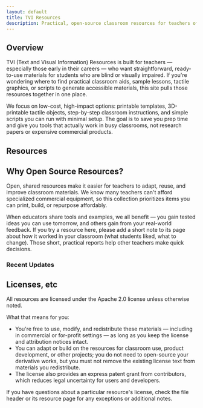 ```yaml
---
layout: default
title: TVI Resources
description: Practical, open-source classroom resources for teachers of students who are blind or visually impaired.
---
```



## Overview

TVI (Text and Visual Information) Resources is built for teachers — especially those early in their careers — who want straightforward, ready-to-use materials for students who are blind or visually impaired. If you're wondering where to find practical classroom aids, sample lessons, tactile graphics, or scripts to generate accessible materials, this site pulls those resources together in one place.

We focus on low-cost, high-impact options: printable templates, 3D-printable tactile objects, step-by-step classroom instructions, and simple scripts you can run with minimal setup. The goal is to save you prep time and give you tools that actually work in busy classrooms, not research papers or expensive commercial products.

## Resources

## Why Open Source Resources?

Open, shared resources make it easier for teachers to adapt, reuse, and improve classroom materials. We know many teachers can't afford specialized commercial equipment, so this collection prioritizes items you can print, build, or repurpose affordably.

When educators share tools and examples, we all benefit — you gain tested ideas you can use tomorrow, and others gain from your real-world feedback. If you try a resource here, please add a short note to its page about how it worked in your classroom (what students liked, what to change). Those short, practical reports help other teachers make quick decisions.



### Recent Updates


## Licenses, etc

All resources are licensed under the Apache 2.0 license unless otherwise noted.

What that means for you:

- You're free to use, modify, and redistribute these materials — including in commercial or for-profit settings — as long as you keep the license and attribution notices intact.
- You can adapt or build on the resources for classroom use, product development, or other projects; you do not need to open-source your derivative works, but you must not remove the existing license text from materials you redistribute.
- The license also provides an express patent grant from contributors, which reduces legal uncertainty for users and developers.

If you have questions about a particular resource's license, check the file header or its resource page for any exceptions or additional notes.
